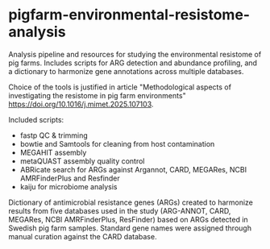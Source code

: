 # pigfarm-environmental-resistome-analysis
Analysis pipeline and resources for studying the environmental resistome of pig farms. Includes scripts for ARG detection and abundance profiling, and a dictionary to harmonize gene annotations across multiple databases. 

Choice of the tools is justified in article "Methodological aspects of investigating the resistome in pig farm environments" https://doi.org/10.1016/j.mimet.2025.107103.

Included scripts:
* fastp QC & trimming
* bowtie and Samtools for cleaning from host contamination
* MEGAHIT assembly
* metaQUAST assembly quality control
* ABRicate search for ARGs against Argannot, CARD, MEGARes, NCBI AMRFinderPlus and Resfinder
* kaiju for microbiome analysis

Dictionary of antimicrobial resistance genes (ARGs) created to harmonize results from five databases used in the study (ARG-ANNOT, CARD, MEGARes, NCBI AMRFinderPlus, ResFinder) based on ARGs detected in Swedish pig farm samples. Standard gene names were assigned through manual curation against the CARD database.

